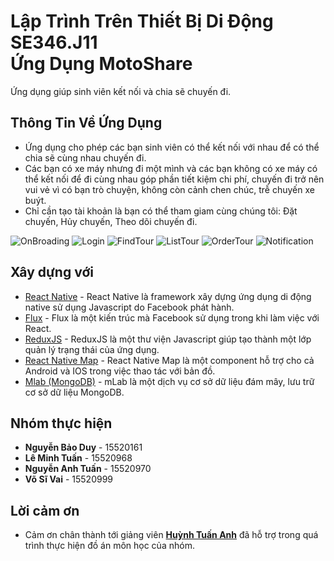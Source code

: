 # Lập Trình Trên Thiết Bị Di Động SE346.J11 <br> Ứng Dụng MotoShare
Ứng dụng giúp sinh viên kết nối và chia sẽ chuyến đi.

## Thông Tin Về Ứng Dụng

- Ứng dụng cho phép các bạn sinh viên có thể kết nối với nhau để có thể chia sẽ cùng nhau chuyến đi.
- Các bạn có xe máy nhưng đi một mình và các bạn không có xe máy có thể kết nối để đi cùng nhau góp phần tiết kiệm chi phí, chuyến đi trở nên vui vẻ vì có bạn trò chuyện, không còn cảnh chen chúc, trễ chuyến xe buýt.
- Chỉ cần tạo tài khoản là bạn có thể tham giam cùng chúng tôi: Đặt chuyến, Hủy chuyến, Theo dõi chuyến đi. 

![OnBroading](https://www.upsieutoc.com/images/2018/12/05/Annotation-2018-12-04-180443.jpg)
![Login](https://www.upsieutoc.com/images/2018/12/05/Annotation-2018-12-04-180531.jpg)
![FindTour](https://www.upsieutoc.com/images/2018/12/05/Annotation-2018-12-04-180359.jpg)
![ListTour](https://www.upsieutoc.com/images/2018/12/05/Annotation-2018-12-04-180623.jpg)
![OrderTour](https://www.upsieutoc.com/images/2018/12/05/Annotation-2018-12-04-180759.jpg)
![Notification](https://www.upsieutoc.com/images/2018/12/05/Annotation-2018-12-04-180708.jpg)

## Xây dựng với

* [React Native](https://facebook.github.io/react-native/) - React Native là framework xây dựng ứng dụng di động native sử dụng Javascript do Facebook phát hành.
* [Flux](https://facebook.github.io/flux/) - Flux là một kiến trúc mà Facebook sử dụng trong khi làm việc với React.
* [ReduxJS](https://github.com/reduxjs) - ReduxJS là một thư viện Javascript giúp tạo thành một lớp quản lý trạng thái của ứng dụng.
* [React Native Map](https://facebook.github.io/react-native/) - React Native Map là một component hỗ trợ cho cả Android và IOS trong việc thao tác với bản đồ. 
* [Mlab (MongoDB)](https://mlab.com/) - mLab là một dịch vụ cơ sở dữ liệu đám mây, lưu trữ cơ sở dữ liệu MongoDB.

## Nhóm thực hiện

* **Nguyễn Bảo Duy** - 15520161
* **Lê Minh Tuấn** - 15520968
* **Nguyễn Anh Tuấn**	- 15520970
* **Võ Sĩ Vai** - 15520999

## Lời cảm ơn
* Cảm ơn chân thành tới giảng viên **[Huỳnh Tuấn Anh](https://github.com/anhhna/)** đã hỗ trợ trong quá trình thực hiện đồ án môn học của nhóm.
